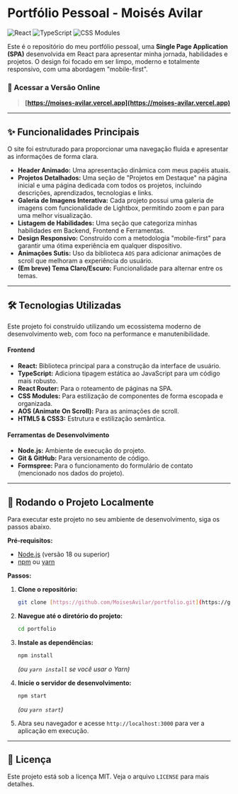 # Portfólio Pessoal - Moisés Avilar

![React](https://img.shields.io/badge/react-%2320232a.svg?style=for-the-badge&logo=react&logoColor=%2361DAFB)
![TypeScript](https://img.shields.io/badge/typescript-%23007ACC.svg?style=for-the-badge&logo=typescript&logoColor=white)
![CSS Modules](https://img.shields.io/badge/CSS%20Modules-black?style=for-the-badge&logo=css-modules&logoColor=white)

Este é o repositório do meu portfólio pessoal, uma **Single Page Application (SPA)** desenvolvida em React para apresentar minha jornada, habilidades e projetos. O design foi focado em ser limpo, moderno e totalmente responsivo, com uma abordagem "mobile-first".

### 🚀 Acessar a Versão Online

> **[https://moises-avilar.vercel.app](https://moises-avilar.vercel.app)**

---

## ✨ Funcionalidades Principais

O site foi estruturado para proporcionar uma navegação fluida e apresentar as informações de forma clara.

* **Header Animado:** Uma apresentação dinâmica com meus papéis atuais.
* **Projetos Detalhados:** Uma seção de "Projetos em Destaque" na página inicial e uma página dedicada com todos os projetos, incluindo descrições, aprendizados, tecnologias e links.
* **Galeria de Imagens Interativa:** Cada projeto possui uma galeria de imagens com funcionalidade de Lightbox, permitindo zoom e pan para uma melhor visualização.
* **Listagem de Habilidades:** Uma seção que categoriza minhas habilidades em Backend, Frontend e Ferramentas.
* **Design Responsivo:** Construído com a metodologia "mobile-first" para garantir uma ótima experiência em qualquer dispositivo.
* **Animações Sutis:** Uso da biblioteca `AOS` para adicionar animações de scroll que melhoram a experiência do usuário.
* **(Em breve) Tema Claro/Escuro:** Funcionalidade para alternar entre os temas.

---

## 🛠️ Tecnologias Utilizadas

Este projeto foi construído utilizando um ecossistema moderno de desenvolvimento web, com foco na performance e manutenibilidade.

#### Frontend
* **React:** Biblioteca principal para a construção da interface de usuário.
* **TypeScript:** Adiciona tipagem estática ao JavaScript para um código mais robusto.
* **React Router:** Para o roteamento de páginas na SPA.
* **CSS Modules:** Para estilização de componentes de forma escopada e organizada.
* **AOS (Animate On Scroll):** Para as animações de scroll.
* **HTML5 & CSS3:** Estrutura e estilização semântica.

#### Ferramentas de Desenvolvimento
* **Node.js:** Ambiente de execução do projeto.
* **Git & GitHub:** Para versionamento de código.
* **Formspree:** Para o funcionamento do formulário de contato (mencionado nos dados do projeto).

---

## 🏁 Rodando o Projeto Localmente

Para executar este projeto no seu ambiente de desenvolvimento, siga os passos abaixo.

**Pré-requisitos:**
* [Node.js](https://nodejs.org/en/) (versão 18 ou superior)
* [npm](https://www.npmjs.com/) ou [yarn](https://yarnpkg.com/)

**Passos:**

1.  **Clone o repositório:**
    ```bash
    git clone [https://github.com/MoisesAvilar/portfolio.git](https://github.com/MoisesAvilar/portfolio.git)
    ```

2.  **Navegue até o diretório do projeto:**
    ```bash
    cd portfolio
    ```

3.  **Instale as dependências:**
    ```bash
    npm install
    ```
    *(ou `yarn install` se você usar o Yarn)*

4.  **Inicie o servidor de desenvolvimento:**
    ```bash
    npm start
    ```
    *(ou `yarn start`)*

5.  Abra seu navegador e acesse `http://localhost:3000` para ver a aplicação em execução.

---

## 📄 Licença

Este projeto está sob a licença MIT. Veja o arquivo `LICENSE` para mais detalhes.
